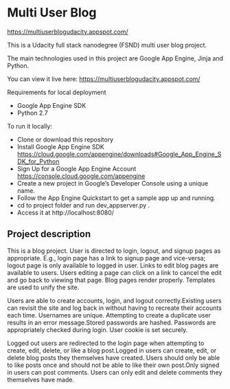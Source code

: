 # Multi User Blog
https://multiuserblogudacity.appspot.com/

This is a Udacity full stack nanodegree (FSND) multi user blog project.

The main technologies used in this project are Google App Engine, Jinja and Python.

You can view it live here: https://multiuserblogudacity.appspot.com/

Requirements for local deployment
- Google App Engine SDK
- Python 2.7

To run it locally:
- Clone or download this repository 
- Install Google App Engine SDK https://cloud.google.com/appengine/downloads#Google_App_Engine_SDK_for_Python
- Sign Up for a Google App Engine Account https://console.cloud.google.com/appengine
- Create a new project in Google’s Developer Console using a unique name.
- Follow the App Engine Quickstart to get a sample app up and running.
- cd to project folder and run dev_appserver.py . 
- Access it at http://localhost:8080/

## Project description

This is a blog project. User is directed to login, logout, and signup pages as appropriate. E.g., login page has a link to signup page and vice-versa; logout page is only available to logged in user. Links to edit blog pages are available to users. Users editing a page can click on a link to cancel the edit and go back to viewing that page. Blog pages render properly. Templates are used to unify the site.

Users are able to create accounts, login, and logout correctly.Existing users can revisit the site and log back in without having to recreate their accounts each time. Usernames are unique. Attempting to create a duplicate user results in an error message.Stored passwords are hashed. Passwords are appropriately checked during login. User cookie is set securely.

Logged out users are redirected to the login page when attempting to create, edit, delete, or like a blog post.Logged in users can create, edit, or delete blog posts they themselves have created. Users should only be able to like posts once and should not be able to like their own post.Only signed in users can post comments.
Users can only edit and delete comments they themselves have made.
